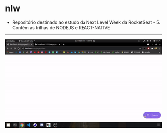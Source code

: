 # nlw
- Repositório destinado ao estudo da Next Level Week da RocketSeat - 5. Contém as trilhas de NODEJS e REACT-NATIVE
<hr>
<img align="right" src="./nlw-5/nodejs/gif.gif" width="600">
